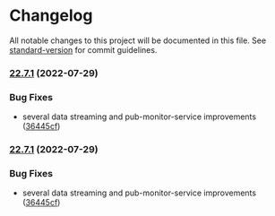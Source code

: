 # Changelog

All notable changes to this project will be documented in this file. See [standard-version](https://github.com/conventional-changelog/standard-version) for commit guidelines.

### [22.7.1](https://github.com/idlab-discover/obelisk/compare/v22.7.0...v22.7.1) (2022-07-29)


### Bug Fixes

* several data streaming and pub-monitor-service improvements ([36445cf](https://github.com/idlab-discover/obelisk/commit/36445cf143a55d364fb0f9a42f88232d90f4c162))

### [22.7.1](https://github.com/idlab-discover/obelisk/compare/v22.7.0...v22.7.1) (2022-07-29)


### Bug Fixes

* several data streaming and pub-monitor-service improvements ([36445cf](https://github.com/idlab-discover/obelisk/commit/36445cf143a55d364fb0f9a42f88232d90f4c162))

